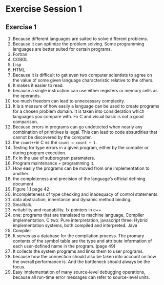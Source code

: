 # Exercise Session 1

## Exercise 1

1. Because different languages are suited to solve different problems.
2. Because it can optimize the problem solving. Some programming languages are better suited for certain programs.
3. Fortran
4. COBOL
5. Lisp
6. HTML
7. Because it is difficult to get even two computer scientists to agree on the value of some given language characteristic relative to the others.
8. It makes it easier to read.
9. because a single instruction can use either registers or memory cells as the operands.
10. too much freedom can lead to unnecessary complexity.
11. It is a measure of how easily a language can be used to create programs for a chosen problem domain. It is taken into consideration which languages you compare with. Fx C and visual basic is not a good comparison.
12. Because errors in programs can go undetected when nearly any combination of primitives is legal. This can lead to code absurdities that cannot be discovered by the computer.
13. the ```count++```in C vs the ```count = count + 1```.
14. Testing for type errors in a given program, either by the compiler or during program execution.
15. Fx in the use of subprogram parameters.
16. Program maintenance + programming it.
17. How easily  the programs can be moved from one implementation to another.
18. the completeness and precision of the language’s official defining document
19. Figure 1.1 page 42
20. Incompleteness of type checking and inadequacy of control statements.
21. data abstraction, inheritance and dynamic method binding.
22. Smalltalk.
23. writability and readability. fx pointers in c++
24. one: programs that are translated to machine language. Compiler implementation. C
    two: Pure interpretation, javascript
    three: Hybrid implementation systems, both compiled and interpreted. Java
25. Compiler
26. It serves as a database for the compilation process. The promary contents of the symbol table are the type and attribute information of each user-defined name in the program. (page 49)
27. It collects the system programs and links them to user programs.
28. because how the connection should also be taken into account on how the overall performance is. And the bottleneck should always be the focus.
29. Easy implementation of many source-level debugging operations, because all run-time error messages can refer to source-level units.
